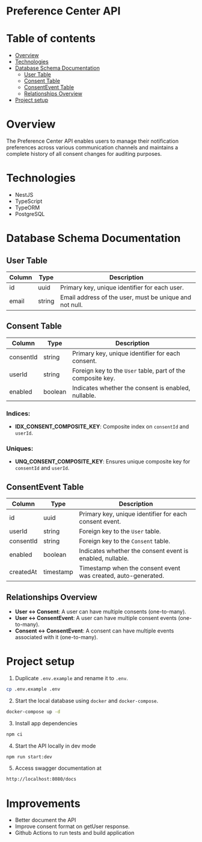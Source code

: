 # Preference Center API

# Table of contents

- [Overview](#overview)
- [Technologies](#technologies)
- [Database Schema Documentation](#database-schema-documentation)
  - [User Table](#user-table)
  - [Consent Table](#consent-table)
  - [ConsentEvent Table](#consentevent-table)
  - [Relationships Overview](#relationships-overview)
- [Project setup](#project-setup)

# Overview

The Preference Center API enables users to manage their notification preferences across various communication channels and maintains a complete history of all consent changes for auditing purposes.

# Technologies

- NestJS
- TypeScript
- TypeORM
- PostgreSQL

# Database Schema Documentation

## User Table

| Column | Type   | Description                                             |
| ------ | ------ | ------------------------------------------------------- |
| id     | uuid   | Primary key, unique identifier for each user.           |
| email  | string | Email address of the user, must be unique and not null. |

## Consent Table

| Column    | Type    | Description                                                 |
| --------- | ------- | ----------------------------------------------------------- |
| consentId | string  | Primary key, unique identifier for each consent.            |
| userId    | string  | Foreign key to the `User` table, part of the composite key. |
| enabled   | boolean | Indicates whether the consent is enabled, nullable.         |

### Indices:

- **IDX_CONSENT_COMPOSITE_KEY**: Composite index on `consentId` and `userId`.

### Uniques:

- **UNQ_CONSENT_COMPOSITE_KEY**: Ensures unique composite key for `consentId` and `userId`.

## ConsentEvent Table

| Column    | Type      | Description                                                   |
| --------- | --------- | ------------------------------------------------------------- |
| id        | uuid      | Primary key, unique identifier for each consent event.        |
| userId    | string    | Foreign key to the `User` table.                              |
| consentId | string    | Foreign key to the `Consent` table.                           |
| enabled   | boolean   | Indicates whether the consent event is enabled, nullable.     |
| createdAt | timestamp | Timestamp when the consent event was created, auto-generated. |

## Relationships Overview

- **User ↔ Consent**: A user can have multiple consents (one-to-many).
- **User ↔ ConsentEvent**: A user can have multiple consent events (one-to-many).
- **Consent ↔ ConsentEvent**: A consent can have multiple events associated with it (one-to-many).

# Project setup

1. Duplicate `.env.example` and rename it to `.env`.

```bash
cp .env.example .env
```

2. Start the local database using `docker` and `docker-compose`.

```bash
docker-compose up -d
```

3. Install app dependencies

```bash
npm ci
```

4. Start the API locally in dev mode

```bash
npm run start:dev
```

5. Access swagger documentation at

```bash
http://localhost:8080/docs
```

# Improvements

- Better document the API
- Improve consent format on getUser response.
- Github Actions to run tests and build application

